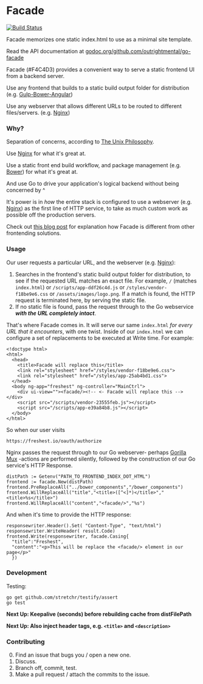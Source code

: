 # Facade 

[![Build Status](https://travis-ci.org/outrightmental/go-facade.svg?branch=master)](https://travis-ci.org/outrightmental/go-facade)

Facade memorizes one static index.html to use as a minimal site template.

Read the API documentation at [godoc.org/github.com/outrightmental/go-facade](https://godoc.org/github.com/outrightmental/go-facade)

Facade (#F4C4D3) provides a convenient way to serve a static frontend UI from a backend server.

Use any frontend that builds to a static build output folder for distribution (e.g. [Gulp-Bower-Angular](https://github.com/Swiip/generator-gulp-angular))

Use any webserver that allows different URLs to be routed to different files/servers. (e.g. [Nginx](http://nginx.org/))
    
### Why?

Separation of concerns, according to [The Unix Philosophy](http://en.wikipedia.org/wiki/Unix_philosophy).

Use [Nginx](http://nginx.org/) for what it's great at.

Use a static front end build workflow, and package management (e.g. [Bower](http://bower.io/)) for what it's great at.

And use Go to drive your application's logical backend without being concerned by ^

It's power is in *how* the entire stack is configured to use a webserver (e.g. [Nginx](http://nginx.org/)) as the first line of HTTP service, to take as much custom work as possible off the production servers.

Check out [this blog post](http://www.outrightmental.com/facade-painless-middleware-frontending-for-go/)
for explanation how Facade is different from other frontending solutions.

### Usage

Our user requests a particular URL, and the webserver (e.g. [Nginx](http://nginx.org/)):

  1. Searches in the frontend's static build output folder for distribution, to see if the requested URL matches an exact file. For example, `/` (matches `index.html`) or `/scripts/app-ddf26c4d.js` or `/styles/vendor-f18be9e6.css` or `/assets/images/logo.png`. If a match is found, the HTTP request is terminated here, by serving the static file.
  2. If no static file is found, pass the request through to the Go webservice ***with the URL completely intact***.

That's where Facade comes in. It will serve our same `index.html` *for every URL that it encounters*, with one twist. Inside of our `index.html` we can configure a set of replacements to be executed at Write time. For example:

    <!doctype html>
    <html>
      <head>
        <title>Facade will replace this</title>
        <link rel="stylesheet" href="/styles/vendor-f18be9e6.css">
        <link rel="stylesheet" href="/styles/app-25ab4bd1.css">
      </head>
      <body ng-app="freshest" ng-controller="MainCtrl">
        <div ui-view=""><facade/><!-- <- Facade will replace this --></div>
        <script src="/scripts/vendor-23555feb.js"></script>
        <script src="/scripts/app-e39a84b8.js"></script>
      </body>
    </html>

So when our user visits

    https://freshest.io/oauth/authorize

Nginx passes the request through to our Go webserver- perhaps [Gorilla Mux](http://www.gorillatoolkit.org/pkg/mux) -actions are performed silently, followed by the construction of our Go service's HTTP Response.

    distPath := Getenv("PATH_TO_FRONTEND_INDEX_DOT_HTML")
    frontend := facade.New(distPath)
    frontend.PreReplaceAll("../bower_components","/bower_components")
    frontend.WillReplaceAll("title","<title>([^<]*)</title>","<title>%s</title>")
    frontend.WillReplaceAll("content","<facade/>","%s")

And when it's time to provide the HTTP response:

    responsewriter.Header().Set( "Content-Type", "text/html")
    responsewriter.WriteHeader( result.Code)
    frontend.Write(responsewriter, facade.Casing{
      "title":"Freshest",
      "content":"<p>This will be replace the <facade/> element in our page</p>"
      })

### Development

Testing:

    go get github.com/stretchr/testify/assert
    go test

**Next Up: Keepalive (seconds) before rebuilding cache from distFilePath**

**Next Up: Also inject header tags, e.g. `<title>` and `<description>`**

### Contributing

0. Find an issue that bugs you / open a new one.
1. Discuss.
2. Branch off, commit, test.
3. Make a pull request / attach the commits to the issue.
